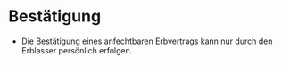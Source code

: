 # Bestätigung

- Die Bestätigung eines anfechtbaren Erbvertrags kann nur durch den Erblasser persönlich erfolgen.


